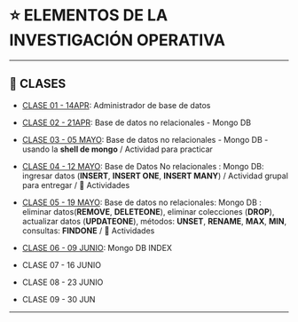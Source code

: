 # :star: ELEMENTOS DE LA INVESTIGACIÓN OPERATIVA

---

## :book: CLASES

- [CLASE 01 - 14APR](https://github.com/eugenia1984/UTN-FRSR-Programacion/blob/main/2do_anio_1er_semestre/elementos_de_la_investigacion_operativa/clase01.md): Administrador de base de datos

- [CLASE 02 - 21APR](https://github.com/eugenia1984/UTN-FRSR-Programacion/blob/main/2do_anio_1er_semestre/elementos_de_la_investigacion_operativa/clase02.md): Base de datos no relacionales - Mongo DB

- [CLASE 03 - 05 MAYO](https://github.com/eugenia1984/UTN-FRSR-Programacion/blob/main/2do_anio_1er_semestre/elementos_de_la_investigacion_operativa/clase03.md): Base de datos no relacionales - Mongo DB - usando la **shell de mongo** / Actividad para practicar

- [CLASE 04 - 12 MAYO](https://github.com/eugenia1984/UTN-FRSR-Programacion/blob/main/2do_anio_1er_semestre/elementos_de_la_investigacion_operativa/clase04.md): Base de Datos No relacionales : Mongo DB: ingresar datos (**INSERT**, **INSERT ONE**, **INSERT MANY**) / Actividad grupal para entregar / :book: Actividades

- [CLASE 05 - 19 MAYO](https://github.com/eugenia1984/UTN-FRSR-Programacion/blob/main/2do_anio_1er_semestre/elementos_de_la_investigacion_operativa/clase05.md): Base de datos no relacionales: Mongo DB : eliminar datos(**REMOVE**, **DELETEONE**), eliminar colecciones (**DROP**), actualizar datos (**UPDATEONE**), métodos: **UNSET**, **RENAME**, **MAX**, **MIN**, consultas: **FINDONE** / :book: Actividades

- [CLASE 06 - 09 JUNIO](https://github.com/eugenia1984/UTN-FRSR-Programacion/blob/main/2do_anio_1er_semestre/elementos_de_la_investigacion_operativa/clase06.md): Mongo DB INDEX

- CLASE 07 - 16 JUNIO

- CLASE 08 - 23 JUNIO

- CLASE 09 - 30 JUN

---
